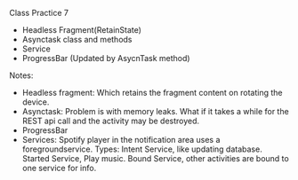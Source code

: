 Class Practice 7

- Headless Fragment(RetainState)
- Asynctask class and methods
- Service
- ProgressBar (Updated by AsycnTask method)

Notes:
- Headless fragment: Which retains the fragment content on rotating the device.
- Asynctask: Problem is with memory leaks. What if it takes a while for the REST api call and the activity may be destroyed.
- ProgressBar
- Services: Spotify player in the notification area uses a foregroundservice.
Types:
Intent Service, like updating database.
Started Service, Play music.
Bound Service, other activities are bound to one service for info.
